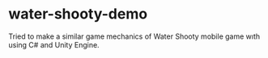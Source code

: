 # water-shooty-demo
Tried to make a similar game mechanics of Water Shooty mobile game wıth using C# and Unity Engine.
